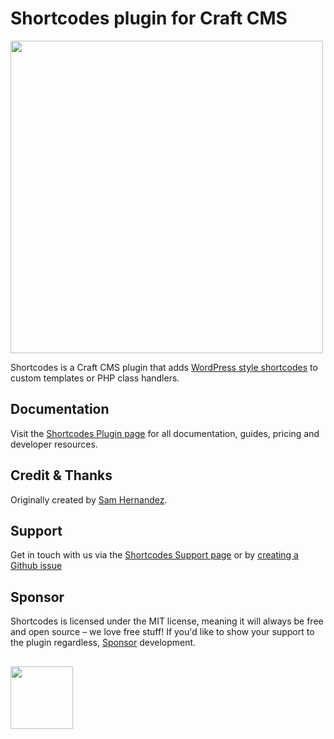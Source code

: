 # Shortcodes plugin for Craft CMS
<img width="500" src="https://verbb.imgix.net/plugins/shortcodes/shortcodes-social-card.png?v=1">

Shortcodes is a Craft CMS plugin that adds [WordPress style shortcodes](https://support.wordpress.com/shortcodes/) to custom templates or PHP class handlers.

## Documentation
Visit the [Shortcodes Plugin page](https://verbb.io/craft-plugins/shortcodes) for all documentation, guides, pricing and developer resources.

## Credit & Thanks
Originally created by [Sam Hernandez](https://github.com/samhernandez).

## Support
Get in touch with us via the [Shortcodes Support page](https://verbb.io/craft-plugins/shortcodes/support) or by [creating a Github issue](https://github.com/verbb/shortcodes/issues)

## Sponsor
Shortcodes is licensed under the MIT license, meaning it will always be free and open source – we love free stuff! If you'd like to show your support to the plugin regardless, [Sponsor](https://github.com/sponsors/verbb) development.

<h2></h2>

<a href="https://verbb.io" target="_blank">
    <img width="100" src="https://verbb.io/assets/img/verbb-pill.svg">
</a>
